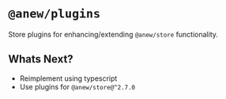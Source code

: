 # `@anew/plugins`

Store plugins for enhancing/extending `@anew/store` functionality.

## Whats Next?

- Reimplement using typescript
- Use plugins for `@anew/store@^2.7.0`
